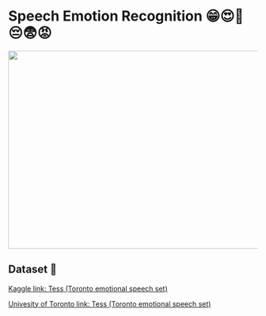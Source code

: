 # Speech Emotion Recognition 😁😍🤮😔😨😡

<p align="center">
  <img width="600" height="400" src="https://149695847.v2.pressablecdn.com/wp-content/uploads/2022/04/Comp-1.gif">
</p>

## Dataset 📔

[Kaggle link: Tess (Toronto emotional speech set)](https://www.kaggle.com/datasets/ejlok1/toronto-emotional-speech-set-tess)

[Univesity of Toronto link: Tess (Toronto emotional speech set)](https://tspace.library.utoronto.ca/handle/1807/24487)
